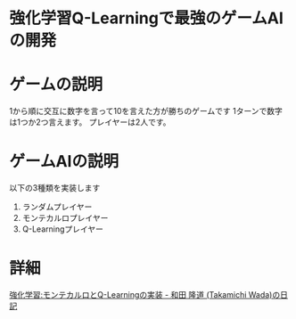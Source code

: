 # 強化学習Q-Learningで最強のゲームAIの開発
# ゲームの説明
1から順に交互に数字を言って10を言えた方が勝ちのゲームです
1ターンで数字は1つか2つ言えます。
プレイヤーは2人です。
# ゲームAIの説明
以下の3種類を実装します
1. ランダムプレイヤー
2. モンテカルロプレイヤー
3. Q-Learningプレイヤー
# 詳細
[強化学習:モンテカルロとQ\-Learningの実装 \- 和田 隆道 \(Takamichi Wada\)の日記](https://person.hatenablog.jp/entry/2018/04/08/210654)
